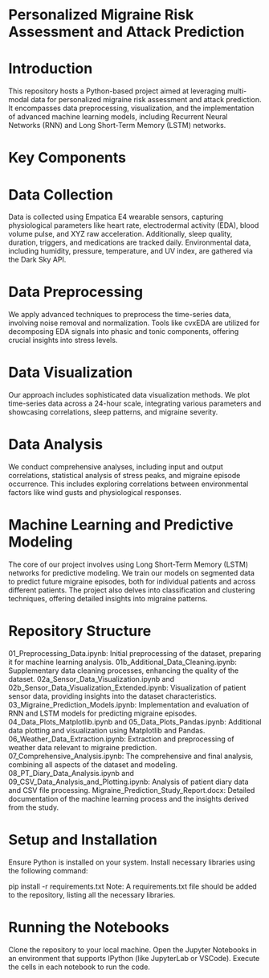 # Personalized Migraine Risk Assessment and Attack Prediction
# Introduction
This repository hosts a Python-based project aimed at leveraging multi-modal data for personalized migraine risk assessment and attack prediction. It encompasses data preprocessing, visualization, and the implementation of advanced machine learning models, including Recurrent Neural Networks (RNN) and Long Short-Term Memory (LSTM) networks.

# Key Components
# Data Collection
Data is collected using Empatica E4 wearable sensors, capturing physiological parameters like heart rate, electrodermal activity (EDA), blood volume pulse, and XYZ raw acceleration. Additionally, sleep quality, duration, triggers, and medications are tracked daily. Environmental data, including humidity, pressure, temperature, and UV index, are gathered via the Dark Sky API.

# Data Preprocessing
We apply advanced techniques to preprocess the time-series data, involving noise removal and normalization. Tools like cvxEDA are utilized for decomposing EDA signals into phasic and tonic components, offering crucial insights into stress levels.

# Data Visualization
Our approach includes sophisticated data visualization methods. We plot time-series data across a 24-hour scale, integrating various parameters and showcasing correlations, sleep patterns, and migraine severity.

# Data Analysis
We conduct comprehensive analyses, including input and output correlations, statistical analysis of stress peaks, and migraine episode occurrence. This includes exploring correlations between environmental factors like wind gusts and physiological responses.

# Machine Learning and Predictive Modeling
The core of our project involves using Long Short-Term Memory (LSTM) networks for predictive modeling. We train our models on segmented data to predict future migraine episodes, both for individual patients and across different patients. The project also delves into classification and clustering techniques, offering detailed insights into migraine patterns.
# Repository Structure
01_Preprocessing_Data.ipynb: Initial preprocessing of the dataset, preparing it for machine learning analysis.
01b_Additional_Data_Cleaning.ipynb: Supplementary data cleaning processes, enhancing the quality of the dataset.
02a_Sensor_Data_Visualization.ipynb and 02b_Sensor_Data_Visualization_Extended.ipynb: Visualization of patient sensor data, providing insights into the dataset characteristics.
03_Migraine_Prediction_Models.ipynb: Implementation and evaluation of RNN and LSTM models for predicting migraine episodes.
04_Data_Plots_Matplotlib.ipynb and 05_Data_Plots_Pandas.ipynb: Additional data plotting and visualization using Matplotlib and Pandas.
06_Weather_Data_Extraction.ipynb: Extraction and preprocessing of weather data relevant to migraine prediction.
07_Comprehensive_Analysis.ipynb: The comprehensive and final analysis, combining all aspects of the dataset and modeling.
08_PT_Diary_Data_Analysis.ipynb and 09_CSV_Data_Analysis_and_Plotting.ipynb: Analysis of patient diary data and CSV file processing.
Migraine_Prediction_Study_Report.docx: Detailed documentation of the machine learning process and the insights derived from the study.
# Setup and Installation
Ensure Python is installed on your system. Install necessary libraries using the following command:


pip install -r requirements.txt
Note: A requirements.txt file should be added to the repository, listing all the necessary libraries.
# Running the Notebooks
Clone the repository to your local machine.
Open the Jupyter Notebooks in an environment that supports IPython (like JupyterLab or VSCode).
Execute the cells in each notebook to run the code.